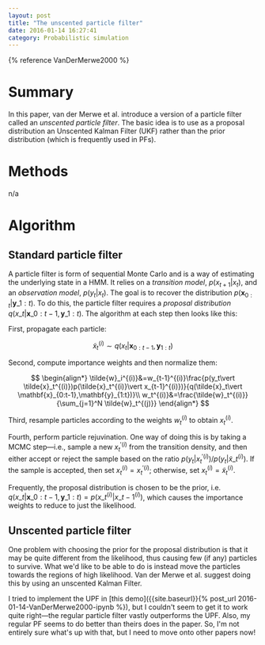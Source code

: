 ```yaml
---
layout: post
title: "The unscented particle filter"
date: 2016-01-14 16:27:41
category: Probabilistic simulation
---
```


{% reference VanDerMerwe2000 %}

# Summary

In this paper, van der Merwe et al. introduce a version of a particle filter called an *unscented particle filter*. The basic idea is to use as a proposal distribution an Unscented Kalman Filter (UKF) rather than the prior distribution (which is frequently used in PFs).

# Methods

n/a

# Algorithm

## Standard particle filter

A particle filter is form of sequential Monte Carlo and is a way of estimating the underlying state in a HMM. It relies on a *transition model*, $p(x_{t+1}\vert x_t)$, and an *observation model*, $p(y_t\vert x_t)$. The goal is to recover the distribution $p(\mathbf{x}_{0:t}\vert \mathbf{y}\_{1:t})$. To do this, the particle filter requires a *proposal distribution* $q(x\_t\vert \mathbf{x}\_{0:t-1},\mathbf{y}\_{1:t})$. The algorithm at each step then looks like this:

First, propagate each particle:

$$
\tilde{x}_t^{(i)}\sim q(x_t\vert \mathbf{x}_{0:t-1},\mathbf{y}_{1:t})
$$

Second, compute importance weights and then normalize them:

$$
\begin{align*}
\tilde{w}_i^{(i)}&=w_{t-1}^{(i)}\frac{p(y_t\vert \tilde{x}_t^{(i)})p(\tilde{x}_t^{(i)}\vert x_{t-1}^{(i)})}{q(\tilde{x}_t\vert \mathbf{x}_{0:t-1},\mathbf{y}_{1:t})}\\
w_t^{(i)}&=\frac{\tilde{w}_t^{(i)}}{\sum_{j=1}^N \tilde{w}_t^{(j)}}
\end{align*}
$$

Third, resample particles according to the weights $w_t^{(i)}$ to obtain $x_t^{(i)}$.

Fourth, perform particle rejuvination. One way of doing this is by taking a MCMC step—i.e., sample a new $x_t^{\prime(i)}$ from the transition density, and then either accept or reject the sample based on the ratio $p(y_t\vert x_t^{\prime(i)})/p(y_t\vert \tilde{x}\_t^{(i)})$. If the sample is accepted, then set $x_t^{(i)}=x_t^{\prime(i)}$; otherwise, set $x_t^{(i)}=\tilde{x}_t^{(i)}$.

Frequently, the proposal distribution is chosen to be the prior, i.e. $q(x\_t\vert \mathbf{x}\_{0:t-1},\mathbf{y}\_{1:t})=p(x\_t^{(i)}\vert x\_{t-1}^{(i)})$, which causes the importance weights to reduce to just the likelihood.

## Unscented particle filter

One problem with choosing the prior for the proposal distribution is that it may be quite different from the likelihood, thus causing few (if any) particles to survive. What we'd like to be able to do is instead move the particles towards the regions of high likelihood. Van der Merwe et al. suggest doing this by using an unscented Kalman Filter.

I tried to implement the UPF in [this demo]({{site.baseurl}}{% post_url 2016-01-14-VanDerMerwe2000-ipynb %}), but I couldn't seem to get it to work quite right—the regular particle filter vastly outperforms the UPF. Also, my regular PF seems to do better than theirs does in the paper. So, I'm not entirely sure what's up with that, but I need to move onto other papers now!
